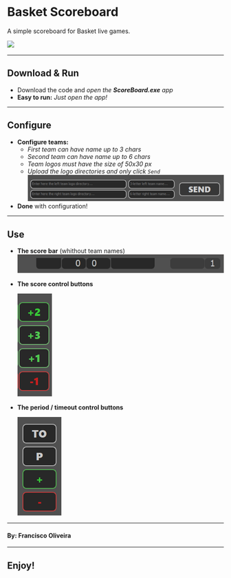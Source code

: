 # __Basket Scoreboard__
 A simple scoreboard for Basket live games.
 
 ![](lib/lib.png)

***

## __Download & Run__
 * Download the code and *open the* ***ScoreBoard.exe*** *app*
 * **Easy to run:** *Just open the app!*
***

## __Configure__
 * **Configure teams:** 
    * *First team can have name up to 3 chars*
    * *Second team can have name up to 6 chars*
    * *Team logos must have the size of 50x30 px*
    * *Upload the logo directories and only click `Send`*
    ![](lib/team_config.png)
 * **Done** with configuration!

***

## __Use__
 * **The score bar** (whithout team names)
    ![](lib/bar.png)
 * **The score control buttons**
 
   ![](lib/score.png)

* **The period / timeout control buttons**
 
   ![](lib/period.png)

***
#### By: __Francisco Oliveira__
***

## __Enjoy!__



